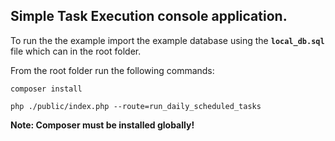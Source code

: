 ## Simple Task Execution console application.

To run the the example import the example database using the **`local_db.sql`** file 
which can in the root folder.


From the root folder run the following commands:

`composer install`

`php ./public/index.php --route=run_daily_scheduled_tasks`

**Note: Composer must be installed globally!**
